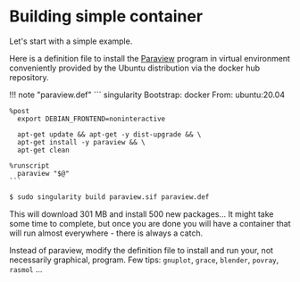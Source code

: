 # Building simple container

Let's start with a simple example.  

Here is a definition file to install the [Paraview](https://www.paraview.org/) program in virtual environment conveniently provided by the Ubuntu distribution via the docker hub repository.

!!! note "paraview.def"
    ``` singularity
    Bootstrap: docker
    From: ubuntu:20.04

    %post
      export DEBIAN_FRONTEND=noninteractive
      
      apt-get update && apt-get -y dist-upgrade && \
      apt-get install -y paraview && \
      apt-get clean

    %runscript
      paraview "$@"
    ```

``` bash
$ sudo singularity build paraview.sif paraview.def
```

This will download 301 MB and install 500 new packages... It might take some time to complete, but once you are done you will have a container that will run almost everywhere - there is always a catch.

Instead of paraview, modify the definition file to install and run your, not necessarily graphical, program. Few tips: `gnuplot`, `grace`, `blender`, `povray`, `rasmol`  ...

